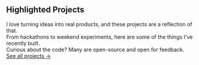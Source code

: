 ## Highlighted Projects

I love turning ideas into real products, and these projects are a reflection of that.  
From hackathons to weekend experiments, here are some of the things I've recently built.  
Curious about the code? Many are open-source and open for feedback.  
[See all projects →](/projects)
